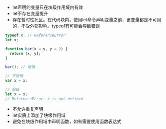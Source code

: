 * let声明的变量只在块级作用域内有效
* let不存在变量提升
* 存在暂时性死区。在代码块内，使用let命令声明变量之前，该变量都是不可用的，不受外部影响。typeof有可能会导致错误

```js
typeof x; // ReferenceError
let x;
```

```js
function bar(x = y, y = 2) {
  return [x, y];
}

bar(); // 报错
```

```js
// 不报错
var x = x;

// 报错
let x = x;
// ReferenceError: x is not defined
```

* 不允许重复声明
* let实质上添加了块级作用域
* 避免在块级作用域中声明函数，如有需要使用函数表达式
